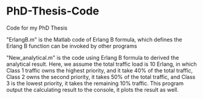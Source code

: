 # PhD-Thesis-Code
Code for my PhD Thesis 

"ErlangB.m" is the Matlab code of Erlang B formula, which defines the Erlang B function can be invoked by other programs

"New_analytical.m" is the code using Erlang B formula to derived the analytical result. Here, we assume the total 
traffic load is 10 Erlang, in which Class 1 traffic owns the highest priority, and it take 40% of the total traffic, Class 2
owns the second priority, it takes 50% of the total traffic, and Class 3 is the lowest priority, it takes the remaining 10% 
traffic. This program output the calculating result to the console, it plots the result as well.
